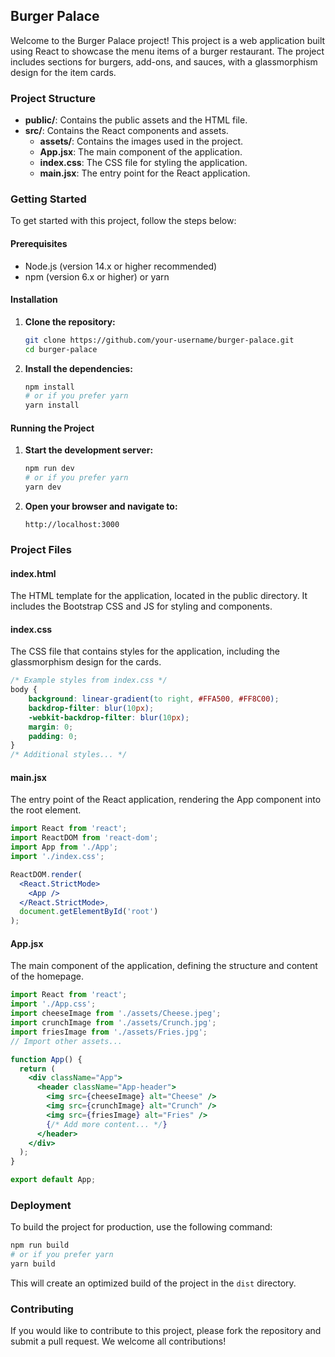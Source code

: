 ## Burger Palace

Welcome to the Burger Palace project! This project is a web application built using React to showcase the menu items of a burger restaurant. The project includes sections for burgers, add-ons, and sauces, with a glassmorphism design for the item cards.

### Project Structure

- **public/**: Contains the public assets and the HTML file.
- **src/**: Contains the React components and assets.
  - **assets/**: Contains the images used in the project.
  - **App.jsx**: The main component of the application.
  - **index.css**: The CSS file for styling the application.
  - **main.jsx**: The entry point for the React application.

### Getting Started

To get started with this project, follow the steps below:

#### Prerequisites

- Node.js (version 14.x or higher recommended)
- npm (version 6.x or higher) or yarn

#### Installation

1. **Clone the repository:**

   ```bash
   git clone https://github.com/your-username/burger-palace.git
   cd burger-palace
   ```

2. **Install the dependencies:**

   ```bash
   npm install
   # or if you prefer yarn
   yarn install
   ```

#### Running the Project

1. **Start the development server:**

   ```bash
   npm run dev
   # or if you prefer yarn
   yarn dev
   ```

2. **Open your browser and navigate to:**

   ```
   http://localhost:3000
   ```

### Project Files

#### index.html

The HTML template for the application, located in the public directory. It includes the Bootstrap CSS and JS for styling and components.

#### index.css

The CSS file that contains styles for the application, including the glassmorphism design for the cards.

```css
/* Example styles from index.css */
body {
    background: linear-gradient(to right, #FFA500, #FF8C00);
    backdrop-filter: blur(10px);
    -webkit-backdrop-filter: blur(10px);
    margin: 0;
    padding: 0;
}
/* Additional styles... */
```

#### main.jsx

The entry point of the React application, rendering the App component into the root element.

```jsx
import React from 'react';
import ReactDOM from 'react-dom';
import App from './App';
import './index.css';

ReactDOM.render(
  <React.StrictMode>
    <App />
  </React.StrictMode>,
  document.getElementById('root')
);
```

#### App.jsx

The main component of the application, defining the structure and content of the homepage.

```jsx
import React from 'react';
import './App.css';
import cheeseImage from './assets/Cheese.jpeg';
import crunchImage from './assets/Crunch.jpg';
import friesImage from './assets/Fries.jpg';
// Import other assets...

function App() {
  return (
    <div className="App">
      <header className="App-header">
        <img src={cheeseImage} alt="Cheese" />
        <img src={crunchImage} alt="Crunch" />
        <img src={friesImage} alt="Fries" />
        {/* Add more content... */}
      </header>
    </div>
  );
}

export default App;
```

### Deployment

To build the project for production, use the following command:

```bash
npm run build
# or if you prefer yarn
yarn build
```

This will create an optimized build of the project in the `dist` directory.

### Contributing

If you would like to contribute to this project, please fork the repository and submit a pull request. We welcome all contributions!


